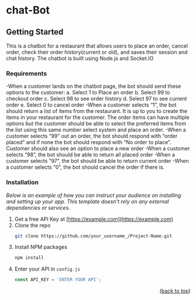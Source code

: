 # chat-Bot


## Getting Started

This is a chatbot for a restaurant that allows users to place an order, cancel order, check their order history(current or old), and saves their session and chat history. The chatbot is built using Node.js and Socket.IO


### Requirements
-When a customer lands on the chatbot page, the bot should send these options to the customer:
a. Select 1 to Place an order
b. Select 99 to checkout order
c. Select 98 to see order history
d. Select 97 to see current order
e. Select 0 to cancel order
-When a customer selects “1”, the bot should return a list of items from the restaurant. It is up to you to create the items in your restaurant for the customer. The order items can have multiple options but the customer should be able to select the preferred items from the list using this same number select system and place an order.
-When a customer selects “99” out an order, the bot should respond with “order placed” and if none the bot should respond with “No order to place”. Customer should also see an option to place a new order
-When a customer selects “98”, the bot should be able to return all placed order
-When a customer selects “97”, the bot should be able to return current order
-When a customer selects “0”, the bot should cancel the order if there is.

### Installation

_Below is an example of how you can instruct your audience on installing and setting up your app. This template doesn't rely on any external dependencies or services._

1. Get a free API Key at [https://example.com](https://example.com)
2. Clone the repo
   ```sh
   git clone https://github.com/your_username_/Project-Name.git
   ```
3. Install NPM packages
   ```sh
   npm install
   ```
4. Enter your API in `config.js`
   ```js
   const API_KEY = 'ENTER YOUR API';
   ```

<p align="right">(<a href="#readme-top">back to top</a>)</p>
